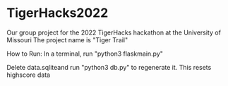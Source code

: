 # TigerHacks2022
Our group project for the 2022 TigerHacks hackathon at the University of Missouri
The project name is "Tiger Trail"

How to Run:
In a terminal, run "python3 flaskmain.py"

Delete data.sqliteand run "python3 db.py" to regenerate it. This resets highscore data

